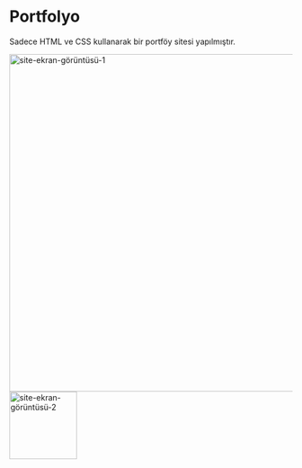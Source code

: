 # Portfolyo
Sadece HTML ve CSS kullanarak bir portföy sitesi yapılmıştır.

<img width="600" alt="site-ekran-görüntüsü-1" src="https://user-images.githubusercontent.com/126676345/229151290-1dfc0427-e647-4412-a635-a90d90f3cb5f.png"> <img width="120" alt="site-ekran-görüntüsü-2" src="https://user-images.githubusercontent.com/126676345/229151284-c6d97206-8c08-4e0b-b775-c953c9bdde24.png">

